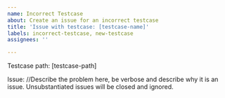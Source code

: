 ```yaml
---
name: Incorrect Testcase
about: Create an issue for an incorrect testcase
title: 'Issue with testcase: [testcase-name]'
labels: incorrect-testcase, new-testcase
assignees: ''

---
```


Testcase path: [testcase-path]

Issue:
//Describe the problem here, be verbose and describe why it is an issue. Unsubstantiated issues will be closed and ignored.
